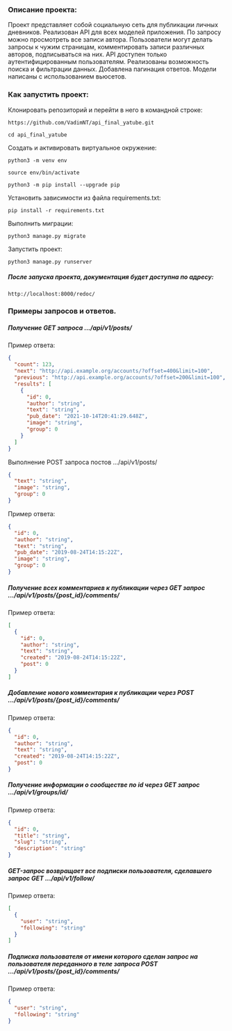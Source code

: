 ### Описание проекта:
Проект представляет собой социальную сеть для публикации личных дневников. Реализован API для всех моделей приложения. По запросу можно просмотреть все записи автора. Пользователи могут делать запросы к чужим страницам, комментировать записи различных авторов, подписываться на них. API доступен только аутентифицированным пользователям. Реализованы возможность поиска и фильтрации данных. Добавлена пагинация ответов. Модели написаны с использованием вьюсетов.

### Как запустить проект:

Клонировать репозиторий и перейти в него в командной строке:

```
https://github.com/VadimNT/api_final_yatube.git
```

```
cd api_final_yatube
```

Cоздать и активировать виртуальное окружение:

```
python3 -m venv env
```

```
source env/bin/activate
```

```
python3 -m pip install --upgrade pip
```

Установить зависимости из файла requirements.txt:

```
pip install -r requirements.txt
```

Выполнить миграции:

```
python3 manage.py migrate
```

Запустить проект:

```
python3 manage.py runserver
```

##### После запуска проекта, документация будет доступна по адресу:
```http://localhost:8000/redoc/```

### Примеры запросов и ответов. 

##### Получение GET запроса .../api/v1/posts/ 

Пример ответа:

```json
{
  "count": 123,
  "next": "http://api.example.org/accounts/?offset=400&limit=100",
  "previous": "http://api.example.org/accounts/?offset=200&limit=100",
  "results": [
    {
      "id": 0,
      "author": "string",
      "text": "string",
      "pub_date": "2021-10-14T20:41:29.648Z",
      "image": "string",
      "group": 0
    }
  ]
}
```
Выполнение POST запроса постов .../api/v1/posts/ 
```json
{
  "text": "string",
  "image": "string",
  "group": 0
}
``` 
Пример ответа: 
```json
{
  "id": 0,
  "author": "string",
  "text": "string",
  "pub_date": "2019-08-24T14:15:22Z",
  "image": "string",
  "group": 0
}
```
##### Получение всех комментариев к публикации через GET запрос .../api/v1/posts/{post_id}/comments/ 

Пример ответа: 
```json
[
  {
    "id": 0,
    "author": "string",
    "text": "string",
    "created": "2019-08-24T14:15:22Z",
    "post": 0
  }
]
```
#####  Добавление нового комментария к публикации через POST .../api/v1/posts/{post_id}/comments/ 

Пример ответа: 

```json
{
  "id": 0,
  "author": "string",
  "text": "string",
  "created": "2019-08-24T14:15:22Z",
  "post": 0
} 
```
##### Получение информации о сообществе по id через GET запрос .../api/v1/groups/id/ 

Пример ответа: 
```json
{
  "id": 0,
  "title": "string",
  "slug": "string",
  "description": "string"
}
```
##### GET-запрос возвращает все подписки пользователя, сделавшего запрос GET .../api/v1/follow/

Пример ответа: 
```json
[
  {
    "user": "string",
    "following": "string"
  }
]
```
##### Подписка пользователя от имени которого сделан запрос на пользователя переданного в теле запроса POST .../api/v1/posts/{post_id}/comments/ 

Пример ответа: 

```json
{
  "user": "string",
  "following": "string"
}
```
